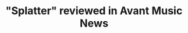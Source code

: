 ---
nota: Fechas en formato YYYY-MM-DD, el slug debe ser el nombre de folder en public/news/. i.e. "public/news/<mi-slug>/imagen.jpg"
published_date: 2020-5-1
slug: amn-splatter-review
showable_date: 7.25.2020
title: '"Splatter" reviewed in Avant Music News'
image: amn-splatter.png
img_width: 400

---
